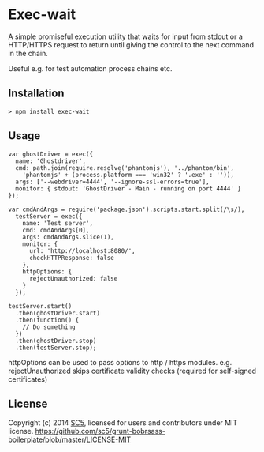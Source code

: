 # Exec-wait

A simple promiseful execution utility that waits for input from stdout or a
HTTP/HTTPS request to return until giving the control to the next command in
the chain.

Useful e.g. for test automation process chains etc.

## Installation

    > npm install exec-wait

## Usage

    var ghostDriver = exec({
      name: 'Ghostdriver',
      cmd: path.join(require.resolve('phantomjs'), '../phantom/bin',
        'phantomjs' + (process.platform === 'win32' ? '.exe' : '')),
      args: ['--webdriver=4444', '--ignore-ssl-errors=true'],
      monitor: { stdout: 'GhostDriver - Main - running on port 4444' }
    });

    var cmdAndArgs = require('package.json').scripts.start.split(/\s/),
      testServer = exec({
        name: 'Test server',
        cmd: cmdAndArgs[0],
        args: cmdAndArgs.slice(1),
        monitor: {
          url: 'http://localhost:8080/',
          checkHTTPResponse: false
        },
        httpOptions: {
          rejectUnauthorized: false
        }
      });

    testServer.start()
      .then(ghostDriver.start)
      .then(function() {
        // Do something
      })
      .then(ghostDriver.stop)
      .then(testServer.stop);

httpOptions can be used to pass options to http / https modules. e.g. rejectUnauthorized skips certificate validity checks (required for self-signed certificates)

## License

Copyright (c) 2014 [SC5](http://sc5.io/), licensed for users and contributors under MIT license.
https://github.com/sc5/grunt-bobrsass-boilerplate/blob/master/LICENSE-MIT
